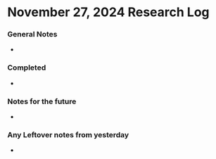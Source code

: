 # November 27, 2024 Research Log
### General Notes
* 

### Completed
* 

### Notes for the future
* 

### Any Leftover notes from yesterday
* 
